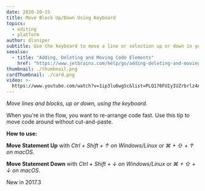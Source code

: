 ```yaml
---
date: 2020-10-15
title: Move Block Up/Down Using Keyboard
topics:
  - editing
  - platform
author: dlsniper
subtitle: Use the keyboard to move a line or selection up or down in your file.
seealso:
  - title: "Adding, Deleting and Moving Code Elements"
    href: "https://www.jetbrains.com/help/go/adding-deleting-and-moving-lines.html"
thumbnail: ./thumbnail.png
cardThumbnail: ./card.png
video: >-
  https://www.youtube.com/watch?v=1ip3lu6wgSc&list=PLQ176FUIyIUZrbrlz4AY1V8VzBJKZyVlW&index=84
---
```


_Move lines and blocks, up or down, using the keyboard._

When you're in the flow, you want to re-arrange code fast.
Use this tip to move code around without cut-and-paste.

**How to use:**

**Move Statement Up** with _Ctrl + Shift + ↑ on Windows/Linux_ or _⌘ + ⇧ + ↑ on macOS_.

**Move Statement Down** with _Ctrl + Shift + ↓ on Windows/Linux_ or _⌘ + ⇧ + ↓ on macOS_.

<span class="tag is-rounded">New in 2017.3</span>
